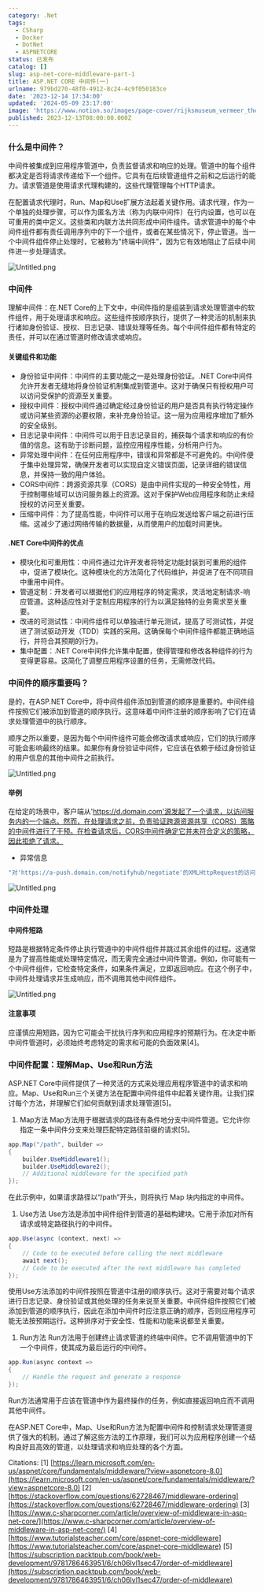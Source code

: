 ```yaml
---
category: .Net
tags:
  - CSharp
  - Docker
  - DotNet
  - ASPNETCORE
status: 已发布
catalog: []
slug: asp-net-core-middleware-part-1
title: ASP.NET CORE 中间件(一)
urlname: 979bd270-48f0-4912-8c24-4c9f050183ce
date: '2023-12-14 17:34:00'
updated: '2024-05-09 23:17:00'
image: 'https://www.notion.so/images/page-cover/rijksmuseum_vermeer_the_milkmaid.jpg'
published: 2023-12-13T08:00:00.000Z
---
```


### 什么是中间件？


中间件被集成到应用程序管道中，负责监督请求和响应的处理。管道中的每个组件都决定是否将请求传递给下一个组件。它具有在后续管道组件之前和之后运行的能力。请求管道是使用请求代理构建的，这些代理管理每个HTTP请求。


在配置请求代理时，Run、Map和Use扩展方法起着关键作用。请求代理，作为一个单独的处理步骤，可以作为匿名方法（称为内联中间件）在行内设置，也可以在可重用的类中定义。这些类和内联方法共同形成中间件组件。请求管道中的每个中间件组件都有责任调用序列中的下一个组件，或者在某些情况下，停止管道。当一个中间件组件停止处理时，它被称为"终端中间件"，因为它有效地阻止了后续中间件进一步处理请求。


![Untitled.png](https://prod-files-secure.s3.us-west-2.amazonaws.com/5d24fe63-e567-4804-86f9-9fdc62e13082/da807807-d02d-4fa1-86b6-db45e4678714/Untitled.png?X-Amz-Algorithm=AWS4-HMAC-SHA256&X-Amz-Content-Sha256=UNSIGNED-PAYLOAD&X-Amz-Credential=ASIAZI2LB466QQZJYQCN%2F20250131%2Fus-west-2%2Fs3%2Faws4_request&X-Amz-Date=20250131T053626Z&X-Amz-Expires=3600&X-Amz-Security-Token=IQoJb3JpZ2luX2VjEKr%2F%2F%2F%2F%2F%2F%2F%2F%2F%2FwEaCXVzLXdlc3QtMiJGMEQCIHlrV0bJm6XIKA0EZwxI%2FPK%2F8vNRbmX%2BZcOwdU6f9%2FOSAiBv141ZZKk9xA0GLcUivTgLBW4%2Fn5LN959nE73DluNKXCqIBAiz%2F%2F%2F%2F%2F%2F%2F%2F%2F%2F8BEAAaDDYzNzQyMzE4MzgwNSIM%2BKBa7cbz6cX9dp%2B1KtwDJTwEeunKuMKcTRFq%2FQ9wfZWMPnfpQeeG%2B3fSf6Qs88L2kEtxnFIqJ6Idr9qnC2sswQ%2FBHj2LQe%2B7xAHb17Fs0y0Cs47jBOmjxR%2Fosl3nJbS8M8ZCUIBB5NsrlbqqVkrzZY52Ca9K9V0IeL7%2BWox9zvLVirisBuuaNhmIiRkQz0yNucunmFDkEeWBGPePhUYYj7a3a73feSPKoG%2FW4VkTVs7%2FancL5AjNvjJqlf1TED8tGm69ientWUZvOQ%2BV95b9QLamyKwO%2Fs%2F4%2BnZhywmtBydKaLXsIexZ6Bbu05kkikbX3JV62FpGPn%2BlQKfcn0aIIsBapfhoXvv%2BPPZ6xqqL1%2BTnWuygbeF4yk3EuOl7WpGfDsckyIWfc43BHb%2FPvempdEFJ7IbhQdEIzDs1ZNsc2m6f%2F2hjWujd1Qt%2FwIljXWK220luTg865nAi89IHOCs5%2BLn%2BEiLzMUbRPGm4b7HKvuCTvt9nhRfR%2BlP%2BvTJd9PgY7qoE6VHE9j%2Bl%2ByDRPEJ5pjJE6ahiX9mPmy2RU5%2Frs5Tixay3l4RAYefNoeIzBzatrw19TndmzywPx05Lm5Xm%2BeTtdODVOkyifxm00oGVUgQR5H1wZOOCICx3tVpjIBSLCu8%2FBQhgt%2FBXGHYwnNDwvAY6pgEenzCf%2BQg%2FyB4y0LkUWXFsKqa7C5B75W6ure0soEELyCnKspMqhD4QUTdnX94fYRR6Tq24nNs5nRUGlB0MEveoooc5HIWQ2QDQUwO9C%2F232cDfdCTgElJA1aCVMdSLlFmgUtDIkwTkPBohIZwEjVFZXAwkMywVvDHyt0oQ4sSvhq7ZSEpCcaPgv%2Bx6Vzv%2BGum3poMqkb0KzXoxdm5K76i2sGqEvfGr&X-Amz-Signature=01c5b14d49f2e526d0bacfb675859b16f771f548f98677bef0564914e5750299&X-Amz-SignedHeaders=host&x-id=GetObject)


### 中间件


理解中间件：在.NET Core的上下文中，中间件指的是组装到请求处理管道中的软件组件，用于处理请求和响应。这些组件按顺序执行，提供了一种灵活的机制来执行诸如身份验证、授权、日志记录、错误处理等任务。每个中间件组件都有特定的责任，并可以在通过管道时修改请求或响应。


#### 关键组件和功能

- 身份验证中间件：中间件的主要功能之一是处理身份验证。.NET Core中间件允许开发者无缝地将身份验证机制集成到管道中。这对于确保只有授权用户可以访问受保护的资源至关重要。
- 授权中间件：授权中间件通过确定经过身份验证的用户是否具有执行特定操作或访问某些资源的必要权限，来补充身份验证。这一层为应用程序增加了额外的安全级别。
- 日志记录中间件：中间件可以用于日志记录目的，捕获每个请求和响应的有价值的信息。这有助于诊断问题，监控应用程序性能，分析用户行为。
- 异常处理中间件：在任何应用程序中，错误和异常都是不可避免的。中间件便于集中处理异常，确保开发者可以实现自定义错误页面，记录详细的错误信息，并保持一致的用户体验。
- CORS中间件：跨源资源共享（CORS）是由中间件实现的一种安全特性，用于控制哪些域可以访问服务器上的资源。这对于保护Web应用程序和防止未经授权的访问至关重要。
- 压缩中间件：为了提高性能，中间件可以用于在响应发送给客户端之前进行压缩。这减少了通过网络传输的数据量，从而使用户的加载时间更快。

#### .NET Core中间件的优点

- 模块化和可重用性：中间件通过允许开发者将特定功能封装到可重用的组件中，促进了模块化。这种模块化的方法简化了代码维护，并促进了在不同项目中重用中间件。
- 管道定制：开发者可以根据他们的应用程序的特定需求，灵活地定制请求-响应管道。这种适应性对于定制应用程序的行为以满足独特的业务需求至关重要。
- 改进的可测试性：中间件组件可以单独进行单元测试，提高了可测试性，并促进了测试驱动开发（TDD）实践的采用。这确保每个中间件组件都能正确地运行，并符合其预期的行为。
- 集中配置：.NET Core中间件允许集中配置，使得管理和修改各种组件的行为变得更容易。这简化了调整应用程序设置的任务，无需修改代码。

### 中间件的顺序重要吗？


是的，在ASP.NET Core中，将中间件组件添加到管道的顺序是重要的。中间件组件按照它们被添加到管道的顺序执行。这意味着中间件注册的顺序影响了它们在请求处理管道中的执行顺序。


顺序之所以重要，是因为每个中间件组件可能会修改请求或响应，它们的执行顺序可能会影响最终的结果。如果你有身份验证中间件，它应该在依赖于经过身份验证的用户信息的其他中间件之前执行。


![Untitled.png](https://prod-files-secure.s3.us-west-2.amazonaws.com/5d24fe63-e567-4804-86f9-9fdc62e13082/24f795a2-1c5a-4a6b-a0d8-2afb160076f1/Untitled.png?X-Amz-Algorithm=AWS4-HMAC-SHA256&X-Amz-Content-Sha256=UNSIGNED-PAYLOAD&X-Amz-Credential=ASIAZI2LB466QQZJYQCN%2F20250131%2Fus-west-2%2Fs3%2Faws4_request&X-Amz-Date=20250131T053626Z&X-Amz-Expires=3600&X-Amz-Security-Token=IQoJb3JpZ2luX2VjEKr%2F%2F%2F%2F%2F%2F%2F%2F%2F%2FwEaCXVzLXdlc3QtMiJGMEQCIHlrV0bJm6XIKA0EZwxI%2FPK%2F8vNRbmX%2BZcOwdU6f9%2FOSAiBv141ZZKk9xA0GLcUivTgLBW4%2Fn5LN959nE73DluNKXCqIBAiz%2F%2F%2F%2F%2F%2F%2F%2F%2F%2F8BEAAaDDYzNzQyMzE4MzgwNSIM%2BKBa7cbz6cX9dp%2B1KtwDJTwEeunKuMKcTRFq%2FQ9wfZWMPnfpQeeG%2B3fSf6Qs88L2kEtxnFIqJ6Idr9qnC2sswQ%2FBHj2LQe%2B7xAHb17Fs0y0Cs47jBOmjxR%2Fosl3nJbS8M8ZCUIBB5NsrlbqqVkrzZY52Ca9K9V0IeL7%2BWox9zvLVirisBuuaNhmIiRkQz0yNucunmFDkEeWBGPePhUYYj7a3a73feSPKoG%2FW4VkTVs7%2FancL5AjNvjJqlf1TED8tGm69ientWUZvOQ%2BV95b9QLamyKwO%2Fs%2F4%2BnZhywmtBydKaLXsIexZ6Bbu05kkikbX3JV62FpGPn%2BlQKfcn0aIIsBapfhoXvv%2BPPZ6xqqL1%2BTnWuygbeF4yk3EuOl7WpGfDsckyIWfc43BHb%2FPvempdEFJ7IbhQdEIzDs1ZNsc2m6f%2F2hjWujd1Qt%2FwIljXWK220luTg865nAi89IHOCs5%2BLn%2BEiLzMUbRPGm4b7HKvuCTvt9nhRfR%2BlP%2BvTJd9PgY7qoE6VHE9j%2Bl%2ByDRPEJ5pjJE6ahiX9mPmy2RU5%2Frs5Tixay3l4RAYefNoeIzBzatrw19TndmzywPx05Lm5Xm%2BeTtdODVOkyifxm00oGVUgQR5H1wZOOCICx3tVpjIBSLCu8%2FBQhgt%2FBXGHYwnNDwvAY6pgEenzCf%2BQg%2FyB4y0LkUWXFsKqa7C5B75W6ure0soEELyCnKspMqhD4QUTdnX94fYRR6Tq24nNs5nRUGlB0MEveoooc5HIWQ2QDQUwO9C%2F232cDfdCTgElJA1aCVMdSLlFmgUtDIkwTkPBohIZwEjVFZXAwkMywVvDHyt0oQ4sSvhq7ZSEpCcaPgv%2Bx6Vzv%2BGum3poMqkb0KzXoxdm5K76i2sGqEvfGr&X-Amz-Signature=4eeb6d4dd0f581b6a265d5e986bc6250dc9b1d9ed8927c3108abc07713e878e8&X-Amz-SignedHeaders=host&x-id=GetObject)


#### 举例


在给定的场景中，客户端从'https://d.domain.com'源发起了一个请求，以访问服务内的一个端点。然而，在处理请求之前，负责验证跨源资源共享（CORS）策略的中间件进行了干预。在检查请求后，CORS中间件确定它并未符合定义的策略，因此拒绝了请求。

- 异常信息

```c#
"对'https://a-push.domain.com/notifyhub/negotiate'的XMLHttpRequest的访问，源自'https://d.domain.com'，已被CORS策略阻止：预检请求的响应未通过访问控制检查：请求的资源上没有'Access-Control-Allow-Origin'头。"[1][2][3]
```


![Untitled.png](https://prod-files-secure.s3.us-west-2.amazonaws.com/5d24fe63-e567-4804-86f9-9fdc62e13082/371d9517-dafe-4432-94b7-2d14d1593167/Untitled.png?X-Amz-Algorithm=AWS4-HMAC-SHA256&X-Amz-Content-Sha256=UNSIGNED-PAYLOAD&X-Amz-Credential=ASIAZI2LB466QQZJYQCN%2F20250131%2Fus-west-2%2Fs3%2Faws4_request&X-Amz-Date=20250131T053626Z&X-Amz-Expires=3600&X-Amz-Security-Token=IQoJb3JpZ2luX2VjEKr%2F%2F%2F%2F%2F%2F%2F%2F%2F%2FwEaCXVzLXdlc3QtMiJGMEQCIHlrV0bJm6XIKA0EZwxI%2FPK%2F8vNRbmX%2BZcOwdU6f9%2FOSAiBv141ZZKk9xA0GLcUivTgLBW4%2Fn5LN959nE73DluNKXCqIBAiz%2F%2F%2F%2F%2F%2F%2F%2F%2F%2F8BEAAaDDYzNzQyMzE4MzgwNSIM%2BKBa7cbz6cX9dp%2B1KtwDJTwEeunKuMKcTRFq%2FQ9wfZWMPnfpQeeG%2B3fSf6Qs88L2kEtxnFIqJ6Idr9qnC2sswQ%2FBHj2LQe%2B7xAHb17Fs0y0Cs47jBOmjxR%2Fosl3nJbS8M8ZCUIBB5NsrlbqqVkrzZY52Ca9K9V0IeL7%2BWox9zvLVirisBuuaNhmIiRkQz0yNucunmFDkEeWBGPePhUYYj7a3a73feSPKoG%2FW4VkTVs7%2FancL5AjNvjJqlf1TED8tGm69ientWUZvOQ%2BV95b9QLamyKwO%2Fs%2F4%2BnZhywmtBydKaLXsIexZ6Bbu05kkikbX3JV62FpGPn%2BlQKfcn0aIIsBapfhoXvv%2BPPZ6xqqL1%2BTnWuygbeF4yk3EuOl7WpGfDsckyIWfc43BHb%2FPvempdEFJ7IbhQdEIzDs1ZNsc2m6f%2F2hjWujd1Qt%2FwIljXWK220luTg865nAi89IHOCs5%2BLn%2BEiLzMUbRPGm4b7HKvuCTvt9nhRfR%2BlP%2BvTJd9PgY7qoE6VHE9j%2Bl%2ByDRPEJ5pjJE6ahiX9mPmy2RU5%2Frs5Tixay3l4RAYefNoeIzBzatrw19TndmzywPx05Lm5Xm%2BeTtdODVOkyifxm00oGVUgQR5H1wZOOCICx3tVpjIBSLCu8%2FBQhgt%2FBXGHYwnNDwvAY6pgEenzCf%2BQg%2FyB4y0LkUWXFsKqa7C5B75W6ure0soEELyCnKspMqhD4QUTdnX94fYRR6Tq24nNs5nRUGlB0MEveoooc5HIWQ2QDQUwO9C%2F232cDfdCTgElJA1aCVMdSLlFmgUtDIkwTkPBohIZwEjVFZXAwkMywVvDHyt0oQ4sSvhq7ZSEpCcaPgv%2Bx6Vzv%2BGum3poMqkb0KzXoxdm5K76i2sGqEvfGr&X-Amz-Signature=87c0ad82dd2604dc2498751d2267c144f89411acdd5f786716e9e64723d33d96&X-Amz-SignedHeaders=host&x-id=GetObject)


### 中间件处理


#### 中间件短路
短路是根据特定条件停止执行管道中的中间件组件并跳过其余组件的过程。这通常是为了提高性能或处理特定情况，而无需完全通过中间件管道。例如，你可能有一个中间件组件，它检查特定条件，如果条件满足，立即返回响应。在这个例子中，中间件处理请求并生成响应，而不调用其他中间件组件。


![Untitled.png](https://prod-files-secure.s3.us-west-2.amazonaws.com/5d24fe63-e567-4804-86f9-9fdc62e13082/e8a1d943-cb51-4723-936e-23c6af2fb0f9/Untitled.png?X-Amz-Algorithm=AWS4-HMAC-SHA256&X-Amz-Content-Sha256=UNSIGNED-PAYLOAD&X-Amz-Credential=ASIAZI2LB466QQZJYQCN%2F20250131%2Fus-west-2%2Fs3%2Faws4_request&X-Amz-Date=20250131T053626Z&X-Amz-Expires=3600&X-Amz-Security-Token=IQoJb3JpZ2luX2VjEKr%2F%2F%2F%2F%2F%2F%2F%2F%2F%2FwEaCXVzLXdlc3QtMiJGMEQCIHlrV0bJm6XIKA0EZwxI%2FPK%2F8vNRbmX%2BZcOwdU6f9%2FOSAiBv141ZZKk9xA0GLcUivTgLBW4%2Fn5LN959nE73DluNKXCqIBAiz%2F%2F%2F%2F%2F%2F%2F%2F%2F%2F8BEAAaDDYzNzQyMzE4MzgwNSIM%2BKBa7cbz6cX9dp%2B1KtwDJTwEeunKuMKcTRFq%2FQ9wfZWMPnfpQeeG%2B3fSf6Qs88L2kEtxnFIqJ6Idr9qnC2sswQ%2FBHj2LQe%2B7xAHb17Fs0y0Cs47jBOmjxR%2Fosl3nJbS8M8ZCUIBB5NsrlbqqVkrzZY52Ca9K9V0IeL7%2BWox9zvLVirisBuuaNhmIiRkQz0yNucunmFDkEeWBGPePhUYYj7a3a73feSPKoG%2FW4VkTVs7%2FancL5AjNvjJqlf1TED8tGm69ientWUZvOQ%2BV95b9QLamyKwO%2Fs%2F4%2BnZhywmtBydKaLXsIexZ6Bbu05kkikbX3JV62FpGPn%2BlQKfcn0aIIsBapfhoXvv%2BPPZ6xqqL1%2BTnWuygbeF4yk3EuOl7WpGfDsckyIWfc43BHb%2FPvempdEFJ7IbhQdEIzDs1ZNsc2m6f%2F2hjWujd1Qt%2FwIljXWK220luTg865nAi89IHOCs5%2BLn%2BEiLzMUbRPGm4b7HKvuCTvt9nhRfR%2BlP%2BvTJd9PgY7qoE6VHE9j%2Bl%2ByDRPEJ5pjJE6ahiX9mPmy2RU5%2Frs5Tixay3l4RAYefNoeIzBzatrw19TndmzywPx05Lm5Xm%2BeTtdODVOkyifxm00oGVUgQR5H1wZOOCICx3tVpjIBSLCu8%2FBQhgt%2FBXGHYwnNDwvAY6pgEenzCf%2BQg%2FyB4y0LkUWXFsKqa7C5B75W6ure0soEELyCnKspMqhD4QUTdnX94fYRR6Tq24nNs5nRUGlB0MEveoooc5HIWQ2QDQUwO9C%2F232cDfdCTgElJA1aCVMdSLlFmgUtDIkwTkPBohIZwEjVFZXAwkMywVvDHyt0oQ4sSvhq7ZSEpCcaPgv%2Bx6Vzv%2BGum3poMqkb0KzXoxdm5K76i2sGqEvfGr&X-Amz-Signature=722b24ead535f1f0dc27d03561633e9f0cbaaf0abda796ada18af9b94f0546f9&X-Amz-SignedHeaders=host&x-id=GetObject)


#### 注意事项


应谨慎应用短路，因为它可能会干扰执行序列和应用程序的预期行为。在决定中断中间件管道时，必须始终考虑特定的需求和可能的负面效果[4]。


### 中间件配置：理解Map、Use和Run方法


ASP.NET Core中间件提供了一种灵活的方式来处理应用程序管道中的请求和响应。Map、Use和Run三个关键方法在配置中间件组件中起着关键作用。让我们探讨每个方法，并理解它们如何贡献到请求处理管道[5]。

1. Map方法
Map方法用于根据请求的路径有条件地分支中间件管道。它允许你指定一条中间件分支来处理匹配特定路径前缀的请求[5]。

```c#
app.Map("/path", builder =>
{
    builder.UseMiddleware1();
    builder.UseMiddleware2();
    // Additional middleware for the specified path
});
```


在此示例中，如果请求路径以“/path”开头，则将执行 Map 块内指定的中间件。

1. Use方法
Use方法是添加中间件组件到管道的基础构建块。它用于添加对所有请求或特定路径执行的中间件。

```c#
app.Use(async (context, next) =>
{
    // Code to be executed before calling the next middleware
    await next();
    // Code to be executed after the next middleware has completed
});
```


使用Use方法添加的中间件按照在管道中注册的顺序执行。这对于需要对每个请求进行日志记录、身份验证或其他处理的任务来说至关重要。中间件组件按照它们被添加到管道的顺序执行，因此在添加中间件时应注意正确的顺序，否则应用程序可能无法按预期运行。这种排序对于安全性、性能和功能来说都至关重要。

1. Run方法
Run方法用于创建终止请求管道的终端中间件。它不调用管道中的下一个中间件，使其成为最后运行的中间件。

```c#
app.Run(async context =>
{
    // Handle the request and generate a response
});
```


Run方法通常用于应该在管道中作为最终操作的任务，例如直接返回响应而不调用其他中间件。


在ASP.NET Core中，Map、Use和Run方法为配置中间件和控制请求处理管道提供了强大的机制。通过了解这些方法的工作原理，我们可以为应用程序创建一个结构良好且高效的管道，以处理请求和响应处理的各个方面。


Citations:
[1] [https://learn.microsoft.com/en-us/aspnet/core/fundamentals/middleware/?view=aspnetcore-8.0](https://learn.microsoft.com/en-us/aspnet/core/fundamentals/middleware/?view=aspnetcore-8.0)
[2] [https://stackoverflow.com/questions/62728467/middleware-ordering](https://stackoverflow.com/questions/62728467/middleware-ordering)
[3] [https://www.c-sharpcorner.com/article/overview-of-middleware-in-asp-net-core/](https://www.c-sharpcorner.com/article/overview-of-middleware-in-asp-net-core/)
[4] [https://www.tutorialsteacher.com/core/aspnet-core-middleware](https://www.tutorialsteacher.com/core/aspnet-core-middleware)
[5] [https://subscription.packtpub.com/book/web-development/9781786463951/6/ch06lvl1sec47/order-of-middleware](https://subscription.packtpub.com/book/web-development/9781786463951/6/ch06lvl1sec47/order-of-middleware)

